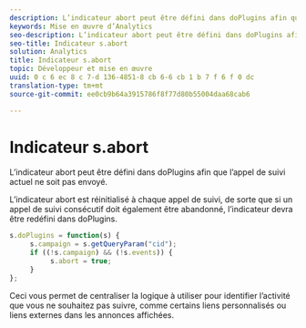 ```yaml
---
description: L’indicateur abort peut être défini dans doPlugins afin que l’appel de suivi actuel ne soit pas envoyé.
keywords: Mise en œuvre d’Analytics
seo-description: L’indicateur abort peut être défini dans doPlugins afin que l’appel de suivi actuel ne soit pas envoyé.
seo-title: Indicateur s.abort
solution: Analytics
title: Indicateur s.abort
topic: Développeur et mise en œuvre
uuid: 0 c 6 ec 8 c 7-d 136-4851-8 cb 6-6 cb 1 b 7 f 6 f 0 dc
translation-type: tm+mt
source-git-commit: ee0cb9b64a3915786f8f77d80b55004daa68cab6

---
```



# Indicateur s.abort

L’indicateur abort peut être défini dans doPlugins afin que l’appel de suivi actuel ne soit pas envoyé.

L’indicateur abort est réinitialisé à chaque appel de suivi, de sorte que si un appel de suivi consécutif doit également être abandonné, l’indicateur devra être redéfini dans doPlugins.

```js
s.doPlugins = function(s) { 
     s.campaign = s.getQueryParam("cid"); 
     if ((!s.campaign) && (!s.events)) { 
          s.abort = true; 
     } 
};
```

Ceci vous permet de centraliser la logique à utiliser pour identifier l’activité que vous ne souhaitez pas suivre, comme certains liens personnalisés ou liens externes dans les annonces affichées.
